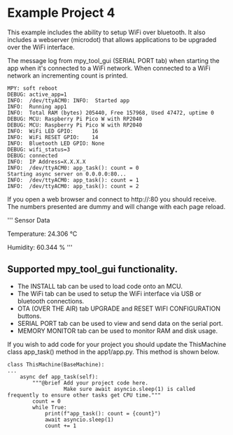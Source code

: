 # Example Project 4

This example includes the ability to setup WiFi over bluetooth. It also includes a webserver (microdot)
that allows applications to be upgraded over the WiFi interface.


The message log from mpy_tool_gui (SERIAL PORT tab) when starting the app when it's connected to a WiFi network.
When connected to a WiFi network an incrementing count is printed.

```
MPY: soft reboot
DEBUG: active_app=1
INFO:  /dev/ttyACM0: INFO:  Started app
INFO:  Running app1
INFO:  Total RAM (bytes) 205440, Free 157968, Used 47472, uptime 0
DEBUG: MCU: Raspberry Pi Pico W with RP2040
DEBUG: MCU: Raspberry Pi Pico W with RP2040
INFO:  WiFi LED GPIO:      16
INFO:  WiFi RESET GPIO:    14
INFO:  Bluetooth LED GPIO: None
DEBUG: wifi_status=3
DEBUG: connected
INFO:  IP Address=X.X.X.X
INFO:  /dev/ttyACM0: app_task(): count = 0
Starting async server on 0.0.0.0:80...
INFO:  /dev/ttyACM0: app_task(): count = 1
INFO:  /dev/ttyACM0: app_task(): count = 2
```

If you open a web browser and connect to http://<MCU IP ADDRESS>:80
you should receive. The numbers presented are dummy and will change
with each page reload.

'''
Sensor Data

Temperature: 24.306 °C

Humidity: 60.344 %
'''


## Supported mpy_tool_gui functionality.

- The INSTALL tab can be used to load code onto an MCU.
- The WiFi tab can be used to setup the WiFi interface via USB or bluetooth connections.
- OTA (OVER THE AIR) tab UPGRADE and RESET WIFI CONFIGURATION buttons.
- SERIAL PORT tab can be used to view and send data on the serial port.
- MEMORY MONITOR tab can be used to monitor RAM and disk usage.

If you wish to add code for your project you should update the ThisMachine class app_task() method in the app1/app.py. This method is shown below.


```
class ThisMachine(BaseMachine):
...
    async def app_task(self):
        """@brief Add your project code here. 
                  Make sure await asyncio.sleep(1) is called frequently to ensure other tasks get CPU time."""
        count = 0
        while True:
            print(f"app_task(): count = {count}")
            await asyncio.sleep(1)
            count += 1
```
